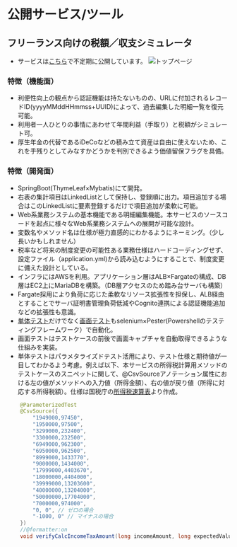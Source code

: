 # 公開サービス/ツール

## フリーランス向けの税額／収支シミュレータ
* サービスは[こちら](https://netincomesimulator.lifehackaid.com)で不定期に公開しています。
 ![トップページ](https://github.com/craftect/public-sourcecode/assets/131850742/e3f6197d-b3b9-4251-999c-f5354bc1ebff)

### 特徴（機能面）
* 利便性向上の観点から認証機能は持たないものの、URLに付加されるレコードID(yyyyMMddHHmmss+UUID)によって、過去編集した明細一覧を復元可能。
* 利用者一人ひとりの事情にあわせて年間利益（手取り）と税額がシミュレート可。
* 厚生年金の代替であるiDeCoなどの積み立て資産は自由に使えないため、これを手残りとしてみなすかどうかを判別できるよう価値留保フラグを具備。
 
### 特徴（開発面） 
* SpringBoot(ThymeLeaf×Mybatis)にて開発。
* 右表の集計項目はLinkedListとして保持し、登録順に出力。項目追加する場合はこのLinkedListに要素登録するだけで項目追加が柔軟に可能。
* Web系業務システムの基本機能である明細編集機能。本サービスのソースコードを起点に様々なWeb系業務システムへの展開が可能な設計。
* 変数名やメソッド名は仕様が極力直感的にわかるようにネーミング。（少し長いかもしれません）
* 税率など将来の制度変更の可能性ある業務仕様はハードコーディングせず、設定ファイル（application.yml)から読み込むようにすることで、制度変更に備えた設計としている。
* インフラにはAWSを利用。アプリケーション層はALB×Fargateの構成、DB層はEC2上にMariaDBを構築。（DB層アクセスのため踏み台サーバも構築）
* Fargate採用により負荷に応じた柔軟なリソース拡張性を担保し、ALB経由とすることでサーバ証明書管理負荷低減やCognito連携による認証機能追加などの拡張性も意識。
* [単体テスト](https://github.com/craftect/public-sourcecode/tree/main/java/NetIncomeSimulator/src/test/java/com/lifehackaid/netincomesimulator)だけでなく[画面テスト](https://github.com/craftect/public-sourcecode/tree/main/java/NetIncomeSimulator/seleniumTest)もselenium×Pester(Powershellのテスティングフレームワーク）で自動化。
* 画面テストはテストケースの前後で画面キャプチャを自動取得できるような仕組みを実装。
* 単体テストはパラメタライズドテスト活用により、テスト仕様と期待値が一目してわかるよう考慮。例えば以下、本サービスの所得税計算用メソッドのテストケースのスニペットに関して、@CsvSourceアノテーション属性における左の値がメソッドへの入力値（所得金額）、右の値が戻り値（所得に対応する所得税額）。仕様は国税庁の[所得税速算表](https://www.nta.go.jp/taxes/shiraberu/taxanswer/shotoku/2260.htm)より作成。
 
``` java 
	@ParameterizedTest
	@CsvSource({
		"1949000,97450",
		"1950000,97500",
		"3299000,232400",
		"3300000,232500",
		"6949000,962300",
		"6950000,962500",
		"8999000,1433770",
		"9000000,1434000",
		"17999000,4403670",
		"18000000,4404000",
		"39999000,13203600",
		"40000000,13204000",
		"50000000,17704000",
		"7000000,974000",
		"0, 0", // ゼロの場合
		"-1000, 0" // マイナスの場合
	})
	//@formatter:on 
	void verifyCalcIncomeTaxAmount(long incomeAmount, long expectedValue) {
``` 
 
